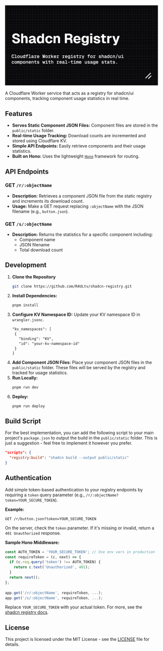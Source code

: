 ![Shadcn Registry](./public/og-image.png)

A Cloudflare Worker service that acts as a registry for shadcn/ui components, tracking component usage statistics in real time.

## Features

- **Serves Static Component JSON Files:** Component files are stored in the `public/static` folder.
- **Real-time Usage Tracking:** Download counts are incremented and stored using Cloudflare KV.
- **Simple API Endpoints:** Easily retrieve components and their usage statistics.
- **Built on Hono:** Uses the lightweight [`Hono`](https://github.com/honojs/hono) framework for routing.

## API Endpoints

### GET `/r/:objectName`

- **Description:** Retrieves a component JSON file from the static registry and increments its download count.
- **Usage:** Make a GET request replacing `:objectName` with the JSON filename (e.g., `button.json`).

### GET `/s/:objectName`

- **Description:** Returns the statistics for a specific component including:
  - Component name
  - JSON filename
  - Total download count

## Development

1. **Clone the Repository**
   ```sh
   git clone https://github.com/R4ULtv/shadcn-registry.git
   ```
2. **Install Dependencies:**
   ```sh
   pnpm install
   ```
3. **Configure KV Namespace ID:**
   Update your KV namespace ID in `wrangler.jsonc`.
   ```jsonc
   "kv_namespaces": [
    {
      "binding": "KV",
      "id": "your-kv-namespace-id"
    }
   ]
   ```
4. **Add Component JSON Files:**
   Place your component JSON files in the `public/static` folder. These files will be served by the registry and tracked for usage statistics.
5. **Run Locally:**
   ```sh
   pnpm run dev
   ```
6. **Deploy:**
   ```sh
   pnpm run deploy
   ```

## Build Script

For the best implementation, you can add the following script to your main project's `package.json` to output the build in the `public/static` folder. This is just a suggestion - feel free to implement it however you prefer.

```json
"scripts": {
  "registry:build": "shadcn build --output public/static"
}
```

## Authentication

Add simple token-based authentication to your registry endpoints by requiring a `token` query parameter (e.g., `/r/:objectName?token=YOUR_SECURE_TOKEN`).

**Example:**
```
GET /r/button.json?token=YOUR_SECURE_TOKEN
```

On the server, check the `token` parameter. If it's missing or invalid, return a `401 Unauthorized` response.

**Sample Hono Middleware:**

```ts
const AUTH_TOKEN = 'YOUR_SECURE_TOKEN'; // Use env vars in production
const requireToken = (c, next) => {
  if (c.req.query('token') !== AUTH_TOKEN) {
    return c.text('Unauthorized', 401);
  }
  return next();
};

app.get('/r/:objectName', requireToken, ...);
app.get('/s/:objectName', requireToken, ...);
```

Replace `YOUR_SECURE_TOKEN` with your actual token. For more, see the [shadcn registry docs](https://ui.shadcn.com/docs/registry/getting-started#adding-auth).

## License

This project is licensed under the MIT License - see the [LICENSE](LICENSE) file for details.
